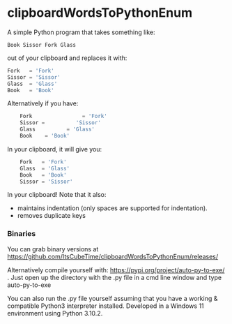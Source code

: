 # clipboardWordsToPythonEnum

A simple Python program that takes something like:

```
Book Sissor Fork Glass
```

out of your clipboard and replaces it with:

```py
Fork   = 'Fork'
Sissor = 'Sissor'
Glass  = 'Glass'
Book   = 'Book'
```

Alternatively if you have:

```py
    Fork                = 'Fork'
    Sissor =          'Sissor'
    Glass          = 'Glass'
    Book    = 'Book'
```

In your clipboard, it will give you:

```py
    Fork   = 'Fork'
    Glass  = 'Glass'
    Book   = 'Book'
    Sissor = 'Sissor'
```

In your clipboard! Note that it also:
* maintains indentation (only spaces are supported for indentation).
* removes duplicate keys

### Binaries

You can grab binary versions at https://github.com/ItsCubeTime/clipboardWordsToPythonEnum/releases/

Alternatively compile yourself with: https://pypi.org/project/auto-py-to-exe/ . Just open up the directory with the .py file in a cmd line window and type auto-py-to-exe

You can also run the .py file yourself assuming that you have a working & compatible Python3 interpreter installed. Developed in a Windows 11 environment using Python 3.10.2.
